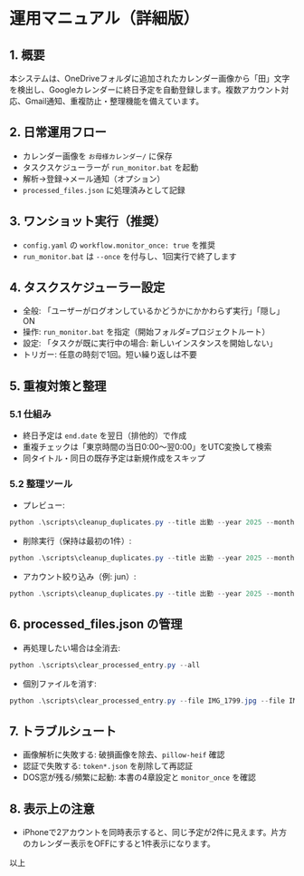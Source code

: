 # 運用マニュアル（詳細版）

## 1. 概要
本システムは、OneDriveフォルダに追加されたカレンダー画像から「田」文字を検出し、Googleカレンダーに終日予定を自動登録します。複数アカウント対応、Gmail通知、重複防止・整理機能を備えています。

## 2. 日常運用フロー
- カレンダー画像を `お母様カレンダー/` に保存
- タスクスケジューラーが `run_monitor.bat` を起動
- 解析→登録→メール通知（オプション）
- `processed_files.json` に処理済みとして記録

## 3. ワンショット実行（推奨）
- `config.yaml` の `workflow.monitor_once: true` を推奨
- `run_monitor.bat` は `--once` を付与し、1回実行で終了します

## 4. タスクスケジューラー設定
- 全般: 「ユーザーがログオンしているかどうかにかかわらず実行」「隠し」ON
- 操作: `run_monitor.bat` を指定（開始フォルダ=プロジェクトルート）
- 設定: 「タスクが既に実行中の場合: 新しいインスタンスを開始しない」
- トリガー: 任意の時刻で1回。短い繰り返しは不要

## 5. 重複対策と整理
### 5.1 仕組み
- 終日予定は `end.date` を翌日（排他的）で作成
- 重複チェックは「東京時間の当日0:00〜翌0:00」をUTC変換して検索
- 同タイトル・同日の既存予定は新規作成をスキップ

### 5.2 整理ツール
- プレビュー:
```powershell
python .\scripts\cleanup_duplicates.py --title 出勤 --year 2025 --month 11
```
- 削除実行（保持は最初の1件）:
```powershell
python .\scripts\cleanup_duplicates.py --title 出勤 --year 2025 --month 11 --apply --keep-policy first
```
- アカウント絞り込み（例: jun）:
```powershell
python .\scripts\cleanup_duplicates.py --title 出勤 --year 2025 --month 11 --apply --account jun
```

## 6. processed_files.json の管理
- 再処理したい場合は全消去:
```powershell
python .\scripts\clear_processed_entry.py --all
```
- 個別ファイルを消す:
```powershell
python .\scripts\clear_processed_entry.py --file IMG_1799.jpg --file IMG_1921.jpeg
```

## 7. トラブルシュート
- 画像解析に失敗する: 破損画像を除去、`pillow-heif` 確認
- 認証で失敗する: `token*.json` を削除して再認証
- DOS窓が残る/頻繁に起動: 本書の4章設定と `monitor_once` を確認

## 8. 表示上の注意
- iPhoneで2アカウントを同時表示すると、同じ予定が2件に見えます。片方のカレンダー表示をOFFにすると1件表示になります。

以上
